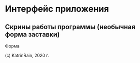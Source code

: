 # Интерфейс приложения
## Скрины работы программы (необычная форма заставки)

Форма

(c) KatrinRain, 2020 г. 
